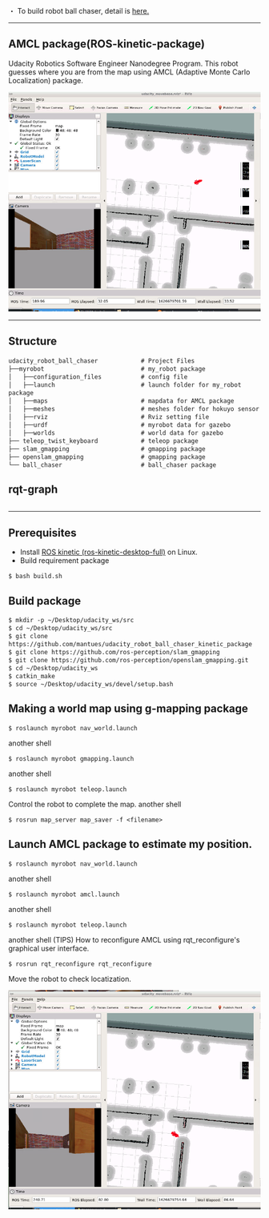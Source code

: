 
・ To build robot ball chaser, detail is [here.](https://github.com/mantues/udacity_robot_ball_chaser)

---
## AMCL package(ROS-kinetic-package)
Udacity Robotics Software Engineer Nanodegree Program. This robot guesses where you are from the map using AMCL (Adaptive Monte Carlo Localization) package.

<img src="image/AMCL1.png">

---
## Structure
```
udacity_robot_ball_chaser            # Project Files
├──myrobot                           # my_robot package
│   ├──configuration_files           # config file
│   ├──launch                        # launch folder for my_robot package
│   ├──maps                          # mapdata for AMCL package
│   ├──meshes                        # meshes folder for hokuyo sensor
│   ├──rviz                          # Rviz setting file
│   ├──urdf                          # myrobot data for gazebo
│   ├──worlds                        # world data for gazebo
├── teleop_twist_keyboard            # teleop package
├── slam_gmapping                    # gmapping package
├── openslam_gmapping                # gmapping package
└── ball_chaser                      # ball_chaser package

```
## rqt-graph
```

```
---
## Prerequisites
 
* Install [ROS kinetic (ros-kinetic-desktop-full)](http://wiki.ros.org/kinetic/Installation/Ubuntu) on Linux.
* Build requirement package
```
$ bash build.sh
```
## Build package

```
$ mkdir -p ~/Desktop/udacity_ws/src
$ cd ~/Desktop/udacity_ws/src
$ git clone https://github.com/mantues/udacity_robot_ball_chaser_kinetic_package
$ git clone https://github.com/ros-perception/slam_gmapping
$ git clone https://github.com/ros-perception/openslam_gmapping.git
$ cd ~/Desktop/udacity_ws
$ catkin_make
$ source ~/Desktop/udacity_ws/devel/setup.bash
```
## Making a world map using g-mapping package
```
$ roslaunch myrobot nav_world.launch
```
another shell
```
$ roslaunch myrobot gmapping.launch
```
another shell
```
$ roslaunch myrobot teleop.launch
```
Control the robot to complete the map.
another shell
```
$ rosrun map_server map_saver -f <filename>
```
## Launch AMCL package to estimate my position.
```
$ roslaunch myrobot nav_world.launch
```
another shell
```
$ roslaunch myrobot amcl.launch
```
another shell
```
$ roslaunch myrobot teleop.launch
```

another shell (TIPS)
 How to reconfigure AMCL using rqt_reconfigure's graphical user interface.
```
$ rosrun rqt_reconfigure rqt_reconfigure
```

Move the robot to check locatization.

<img src="image/AMCL2.png">



